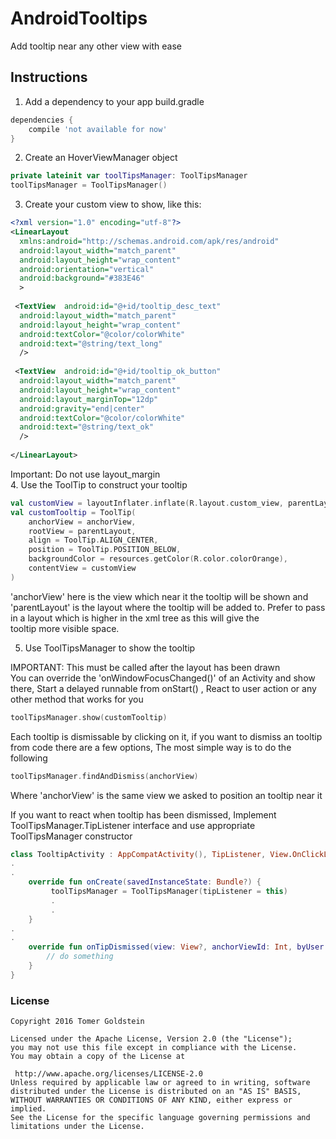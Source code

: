 # AndroidTooltips
Add tooltip near any other view with ease
  
  
## Instructions  
  
1. Add a dependency to your app build.gradle  
```groovy  
dependencies {  
	compile 'not available for now'
}  
```  
  
2. Create an HoverViewManager object  
```kotlin  
private lateinit var toolTipsManager: ToolTipsManager  
toolTipsManager = ToolTipsManager()
```  
  
3. Create your custom view to show, like this:  
```xml  
<?xml version="1.0" encoding="utf-8"?>  
<LinearLayout  
  xmlns:android="http://schemas.android.com/apk/res/android"  
  android:layout_width="match_parent"  
  android:layout_height="wrap_content"  
  android:orientation="vertical"  
  android:background="#383E46"  
  >  
  
 <TextView  android:id="@+id/tooltip_desc_text"  
  android:layout_width="match_parent"  
  android:layout_height="wrap_content"  
  android:textColor="@color/colorWhite"  
  android:text="@string/text_long"  
  />  
  
 <TextView  android:id="@+id/tooltip_ok_button"  
  android:layout_width="match_parent"  
  android:layout_height="wrap_content"  
  android:layout_marginTop="12dp"  
  android:gravity="end|center"  
  android:textColor="@color/colorWhite"  
  android:text="@string/text_ok"  
  />  
  
</LinearLayout> 
```  
Important: Do not use layout_margin  
  4. Use the ToolTip to construct your tooltip  
```kotlin  
val customView = layoutInflater.inflate(R.layout.custom_view, parentLayout, false)  
val customTooltip = ToolTip(  
	anchorView = anchorView,  
	rootView = parentLayout,  
	align = ToolTip.ALIGN_CENTER,  
	position = ToolTip.POSITION_BELOW,  
	backgroundColor = resources.getColor(R.color.colorOrange),  
	contentView = customView  
)
```  
'anchorView' here is the view which near it the tooltip will be shown and 'parentLayout' is the layout where the tooltip will be added to.  Prefer to pass in a layout which is higher in the xml tree as this will give the  
tooltip more visible space.  
  
5. Use ToolTipsManager to show the tooltip  
  
IMPORTANT: This must be called after the layout has been drawn  
You can override the 'onWindowFocusChanged()' of an Activity and show there, Start a delayed runnable from onStart() , React to user action or any other method that works for you  
```kotlin  
toolTipsManager.show(customTooltip) 
```  
  
Each tooltip is dismissable by clicking on it, if you want to dismiss an tooltip from code there are a few options, The most simple way is to do the following  
```kotlin  
toolTipsManager.findAndDismiss(anchorView)
```  
Where 'anchorView' is the same view we asked to position an tooltip near it  
  
If you want to react when tooltip has been dismissed, Implement ToolTipsManager.TipListener interface and use appropriate ToolTipsManager constructor  
```kotlin  
class TooltipActivity : AppCompatActivity(), TipListener, View.OnClickListener { 
.  
.  
	override fun onCreate(savedInstanceState: Bundle?) { 
		 toolTipsManager = ToolTipsManager(tipListener = this)
		 .
		 .
	}  
.  
.  
	override fun onTipDismissed(view: View?, anchorViewId: Int, byUser: Boolean) {
		// do something
	}
}
```  
  
### License  
```  
Copyright 2016 Tomer Goldstein  
  
Licensed under the Apache License, Version 2.0 (the "License");  
you may not use this file except in compliance with the License.  
You may obtain a copy of the License at  
  
 http://www.apache.org/licenses/LICENSE-2.0  
Unless required by applicable law or agreed to in writing, software  
distributed under the License is distributed on an "AS IS" BASIS,  
WITHOUT WARRANTIES OR CONDITIONS OF ANY KIND, either express or implied.  
See the License for the specific language governing permissions and  
limitations under the License.  
```
